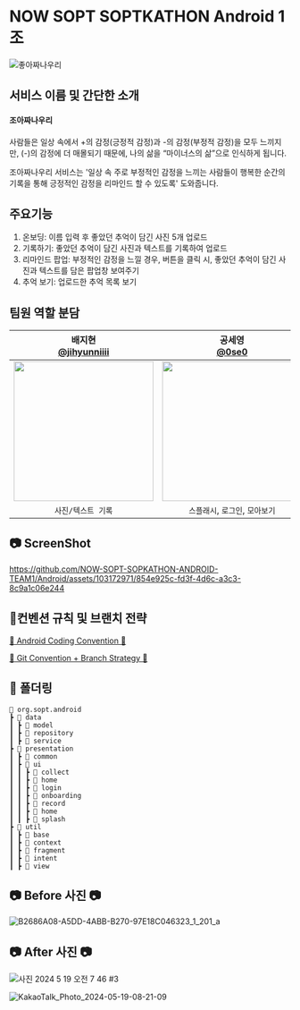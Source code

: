 # NOW SOPT SOPTKATHON Android 1조
![좋아짜나우리](https://github.com/NOW-SOPT-SOPKATHON-ANDROID-TEAM1/Android/assets/103172971/d633417c-bda5-43c5-9982-b44169ba0cf9)

## 서비스 이름 및 간단한 소개
#### 조아짜나우리
사람들은 일상 속에서 +의 감정(긍정적 감정)과 -의 감정(부정적 감정)을 모두 느끼지만, (-)의 감정에 더 매몰되기 때문에, 나의 삶을 “마이너스의 삶”으로 인식하게 됩니다.

조아짜나우리 서비스는 '일상 속 주로 부정적인 감정을 느끼는 사람들이 행복한 순간의 기록을 통해 긍정적인 감정을 리마인드 할 수 있도록' 도와줍니다.

## 주요기능
1. 온보딩: 이름 입력 후 좋았던 추억이 담긴 사진 5개 업로드
2. 기록하기: 좋았던 추억이 담긴 사진과 텍스트를 기록하여 업로드
3. 리마인드 팝업: 부정적인 감정을 느낄 경우, 버튼을 클릭 시, 좋았던 추억이 담긴 사진과 텍스트를 담은 팝업창 보여주기
4. 추억 보기: 업로드한 추억 목록 보기 

## 팀원 역할 분담
| 배지현 <br> [@jihyunniiii](https://github.com/jihyunniiii) | 공세영 <br> [@0se0](https://github.com/0se0) | 이석준 <br>[@boiledEgg-s](https://github.com/boiledEgg-s) | 주효은 <br>[@hyoeunjoo](https://github.com/hyoeunjoo) |
|:---:| :---: | :---: | :---: |
| <img width="250" src="https://avatars.githubusercontent.com/u/103172971?s=400&u=fcff876613b9ee351c2ec52278f9415f34808b57&v=4"/> |<img width="250" src="https://avatars.githubusercontent.com/u/121383083?v=4"/>|<img width="250" src="https://avatars.githubusercontent.com/u/101652649?v=4"/>|<img width="250" src="https://avatars.githubusercontent.com/u/137873124?v=4"/>|
| `사진/텍스트 기록` | `스플래시`, `로그인`, `모아보기` | `온보딩` | `홈`, `리마인드 팝업` |

## 📷 ScreenShot
https://github.com/NOW-SOPT-SOPKATHON-ANDROID-TEAM1/Android/assets/103172971/854e925c-fd3f-4d6c-a3c3-8c9a1c06e244

## 📝컨벤션 규칙 및 브랜치 전략
[📗 Android Coding Convention 📗](https://north-fossa-692.notion.site/Android-Coding-Convention-09a352f8d5244df4acc2d38f74be05a1?pvs=4)


[📕 Git Convention + Branch Strategy 📕](https://north-fossa-692.notion.site/Git-Convention-Branch-Strategy-4b34605cc23045ceb957b84bdfec3906?pvs=4)

## 📁 폴더링
```
📂 org.sopt.android
┣ 📂 data
┃ ┣ 📂 model
┃ ┣ 📂 repository
┃ ┣ 📂 service
┣ 📂 presentation
┃ ┣ 📂 common
┃ ┣ 📂 ui
┃ ┃ ┣ 📂 collect
┃ ┃ ┣ 📂 home
┃ ┃ ┣ 📂 login
┃ ┃ ┣ 📂 onboarding
┃ ┃ ┣ 📂 record
┃ ┃ ┣ 📂 home
┃ ┃ ┣ 📂 splash
┣ 📂 util
┃ ┣ 📂 base
┃ ┣ 📂 context
┃ ┣ 📂 fragment
┃ ┣ 📂 intent
┃ ┣ 📂 view
```

## 📷 Before 사진 📷
![B2686A08-A5DD-4ABB-B270-97E18C046323_1_201_a](https://github.com/NOW-SOPT-SOPKATHON-ANDROID-TEAM1/Android/assets/103172971/0dea1800-1835-45a4-a7b5-3dce2255112d)

## 📷 After 사진 📷
![사진 2024  5  19  오전 7 46 #3](https://github.com/NOW-SOPT-SOPKATHON-ANDROID-TEAM1/Android/assets/103172971/b8882606-ed3a-469c-9bac-0ba4422d5ce3)

![KakaoTalk_Photo_2024-05-19-08-21-09](https://github.com/NOW-SOPT-SOPKATHON-ANDROID-TEAM1/Android/assets/103172971/92acca3b-21f4-4eb6-a005-877aa0aaee79)
